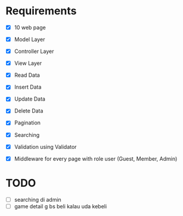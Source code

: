 # Requirements

- [x] 10 web page
- [x] Model Layer
- [x] Controller Layer
- [x] View Layer
- [x] Read Data
- [x] Insert Data
- [x] Update Data
- [x] Delete Data
- [x] Pagination
- [x] Searching
- [x] Validation using Validator
- [x] Middleware for every page with role user (Guest, Member, Admin)


# TODO 
- [ ] searching di admin
- [ ] game detail g bs beli kalau uda kebeli
